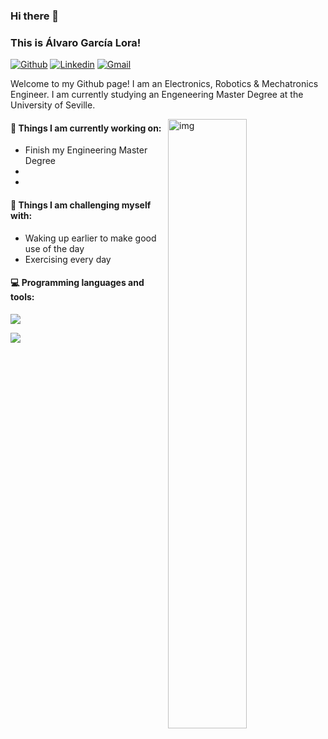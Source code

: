 ### Hi there 👋 
### This is Álvaro García Lora!

[![Github](https://img.shields.io/badge/-Github-000?style=flat&logo=Github&logoColor=white)](https://github.com/aglora)
[![Linkedin](https://img.shields.io/badge/-LinkedIn-blue?style=flat&logo=Linkedin&logoColor=white)](https://www.linkedin.com/in/alvaro-garcia-lora/)
[![Gmail](https://img.shields.io/badge/-Gmail-c14438?style=flat&logo=Gmail&logoColor=white)](mailto:alvarog4lora@gmail.com)

Welcome to my Github page! I am an Electronics, Robotics & Mechatronics Engineer. 
I am currently studying an Engeneering Master Degree at the University of Seville.  

<img align="right" alt="img" src="https://github.com/aglora.jpg" width="50%" height="auto" />


#### 🌱 Things I am currently working on: 
- Finish my Engineering Master Degree  
- 
- 

#### :muscle: Things I am challenging myself with:
- Waking up earlier to make good use of the day
- Exercising every day

#### :computer: Programming languages and tools: 
<p>

 <p>
  <a href="https://skillicons.dev">
    <img src="https://skillicons.dev/icons?i=c,cpp,py,arduino,raspberrypi,linux,vscode,ros,matlab,git,gitlab,github,discord,docker,html,photoshop&perline=14" />
  </a>
</p>

[![](https://visitcount.itsvg.in/api?id=aglora&label=Profile%20Views&color=3&icon=5&pretty=true)](https://visitcount.itsvg.in)
